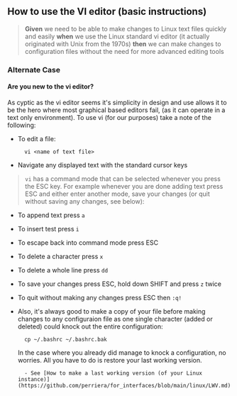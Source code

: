 ## How to use the VI editor (basic instructions)
> **Given** we need to be able to make changes to Linux text files quickly and easily **when** we use the Linux standard vi editor (it actually originated with Unix from the 1970s) **then** we can make changes to configuration files without the need for more advanced editing tools 

### Alternate Case
#### Are you new to the vi editor?
As cyptic as the vi editor seems it's simplicity in design and use allows it to be the hero where most graphical based editors fail, (as it can operate in a text only environment). To use vi (for our purposes) take a note of the following:
- To edit a file:

        vi <name of text file>

- Navigate any displayed text with the standard cursor keys

>`vi` has a command mode that can be selected whenever you press the ESC key. For example whenever you are done adding text press ESC and either enter another mode, save your changes (or quit without saving any changes, see below):

- To append text press `a`
- To insert test press `i`
- To escape back into command mode press ESC
- To delete a character press `x`
- To delete a whole line press `dd`
- To save your changes press ESC, hold down SHIFT and press `z` twice
- To quit without making any changes press ESC then `:q!`
- Also, it's always good to make a copy of your file before making changes to any configuraion file as one single character (added or deleted) could knock out the entire configuration:

 		cp ~/.bashrc ~/.bashrc.bak

	In the case where you already did manage to knock a configuration, no worries. All you have to do is restore your last working version. 

		- See [How to make a last working version (of your Linux instance)](https://github.com/perriera/for_interfaces/blob/main/linux/LWV.md)
